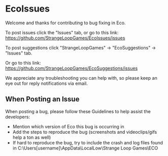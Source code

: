 # EcoIssues

Welcome and thanks for contributing to bug fixing in Eco.

To post issues click the "Issues" tab, or go to this link: https://github.com/StrangeLoopGames/EcoIssues/issues

To post suggestions click "StrangeLoopGames" -> "EcoSuggestions" -> "Issues" tab.     

Or go to this link: https://github.com/StrangeLoopGames/EcoSuggestions/issues

We appreciate any troubleshooting you can help with, so please keep an eye out for reply notifications via email.

## When Posting an Issue

When posting a bug, please follow these Guidelines to help assist the developers:
- Mention which version of Eco this bug is occurring in
- Add the steps to reproduce the bug (screenshots and videoclips/gifs help a ton as well)
- If hard to reproduce the bug, try to include the crash and log files found in C:\Users\[username]\AppData\LocalLow\Strange Loop Games\ECO
